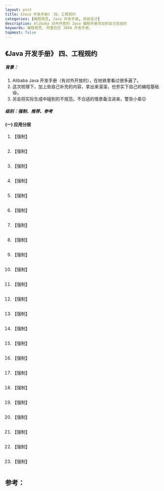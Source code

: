 ```yaml
---
layout: post
title: 《Java 开发手册》 四、工程规约
categories: [编程规范, Java 开发手册, 系统设计]
description: Alibaba 对外开放的 Java 编程手册添加些自己总结的
keywords: 编程规范, 阿里巴巴 JAVA 开发手册, 
topmost: false
---
```


## 《Java 开发手册》 四、工程规约


##### 背景：

1. Alibaba Java 开发手册（有对外开放的），在地铁里看过很多遍了。
2. 这次梳理下，加上些自己补充的内容，拿出来溜溜，也夯实下自己的编程基础:smile:。
3. 另会将实际生成中碰到的不规范，不合适的情景备注进来，警告小辈:wink:

##### 级别：强制、推荐、参考





#### (一) 应用分层

1. 【强制】    

   ```
   
   ```

1. 【强制】    

   ```
   
   ```

1. 【强制】    

   ```
   
   ```

1. 【强制】    

   ```
   
   ```

1. 【强制】    

   ```
   
   ```

1. 【强制】    

   ```
   
   ```

1. 【强制】    

   ```
   
   ```

1. 【强制】    

   ```
   
   ```

1. 【强制】    

   ```
   
   ```

1. 【强制】    

   ```
   
   ```

1. 【强制】    

   ```
   
   ```

1. 【强制】    

   ```
   
   ```

1. 【强制】    

   ```
   
   ```

1. 【强制】    

   ```
   
   ```

1. 【强制】    

   ```
   
   ```

1. 【强制】    

   ```
   
   ```

1. 【强制】    

   ```
   
   ```

1. 【强制】    

   ```
   
   ```

1. 【强制】    

   ```
   
   ```

1. 【强制】    

   ```
   
   ```

1. 【强制】    

   ```
   
   ```

1. 【强制】    

   ```
   
   ```

1. 【强制】    

   ```
   
   ```





## 参考：

